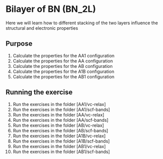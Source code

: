 # Bilayer of BN (BN_2L)
Here we will learn how to different stacking of the two layers influence the structural and electronic properties

## Purpose
  1. Calculate the properties for the AA1 configuration 
  2. Calculate the properties for the AA configuration
  3. Calculate the properties for the AB configuration
  4. Calculate the properties for the A1B configuration
  5. Calculate the properties for the AB1 configuration

## Running the exercise
  1. Run the exercises in the folder [AA1/vc-relax]
  2. Run the exercises in the folder [AA1/scf-bands]
  3. Run the exercises in the folder [AA/vc-relax]
  4. Run the exercises in the folder [AA/scf-bands]
  5. Run the exercises in the folder [AB/vc-relax]
  6. Run the exercises in the folder [AB/scf-bands]
  7. Run the exercises in the folder [A1B/vc-relax]
  8. Run the exercises in the folder [A1B/scf-bands]
  9. Run the exercises in the folder [AB1/vc-relax]
 10. Run the exercises in the folder [AB1/scf-bands]
#
